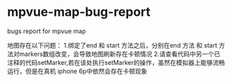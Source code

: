# mpvue-map-bug-report
bugs report for mpvue map

地图存在以下问题：  1.绑定了end 和 start 方法之后，分别在end 方法 和 start 方法对markers数组改变，会导致地图刷新存在卡顿情况
                 2.请查看代码中另一个已注释的代码setMarker,若在该处执行setMarker的操作，虽然在模拟器上能够流畅运行，但是在真机 iphone 6p中依然会存在卡顿现象
